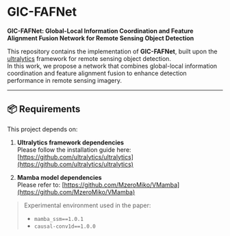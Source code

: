 # GIC-FAFNet

**GIC-FAFNet: Global-Local Information Coordination and Feature Alignment Fusion Network for Remote Sensing Object Detection**

This repository contains the implementation of **GIC-FAFNet**, built upon the [ultralytics](https://github.com/ultralytics/ultralytics) framework for remote sensing object detection.  
In this work, we propose a network that combines global-local information coordination and feature alignment fusion to enhance detection performance in remote sensing imagery.

---

## 📦 Requirements

This project depends on:

1. **Ultralytics framework dependencies**  
   Please follow the installation guide here: [https://github.com/ultralytics/ultralytics](https://github.com/ultralytics/ultralytics)

2. **Mamba model dependencies**  
   Please refer to: [https://github.com/MzeroMiko/VMamba](https://github.com/MzeroMiko/VMamba)

> Experimental environment used in the paper:
> - `mamba_ssm==1.0.1`
> - `causal-conv1d==1.0.0`



